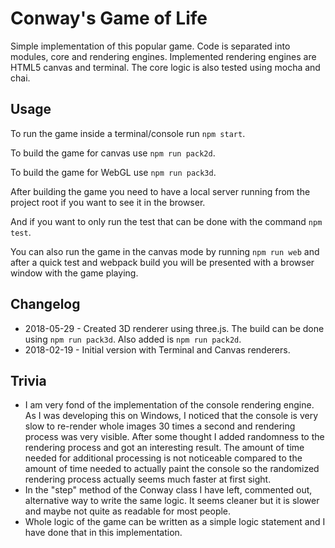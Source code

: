 # Conway's Game of Life

Simple implementation of this popular game. Code is separated into modules, core and rendering engines. Implemented rendering engines are HTML5 canvas and terminal. The core logic is also tested using mocha and chai.

## Usage

To run the game inside a terminal/console run ```npm start```.

To build the game for canvas use ```npm run pack2d```.

To build the game for WebGL use ```npm run pack3d```.

After building the game you need to have a local server running from the project root if you want to see it in the browser.

And if you want to only run the test that can be done with the command ```npm test```.

You can also run the game in the canvas mode by running ```npm run web``` and after a quick test and webpack build you will be presented with a browser window with the game playing.

## Changelog

 - 2018-05-29 - Created 3D renderer using three.js. The build can be done using ```npm run pack3d```. Also added is ```npm run pack2d```.
 - 2018-02-19 - Initial version with Terminal and Canvas renderers.

## Trivia

- I am very fond of the implementation of the console rendering engine. As I was developing this on Windows, I noticed that the console is very slow to re-render whole images 30 times a second and rendering process was very visible. After some thought I added randomness to the rendering process and got an interesting result. The amount of time needed for additional processing is not noticeable compared to the amount of time needed to actually paint the console so the randomized rendering process actually seems much faster at first sight.
- In the "step" method of the Conway class I have left, commented out, alternative way to write the same logic. It seems cleaner but it is slower and maybe not quite as readable for most people.
- Whole logic of the game can be written as a simple logic statement and I have done that in this implementation.
